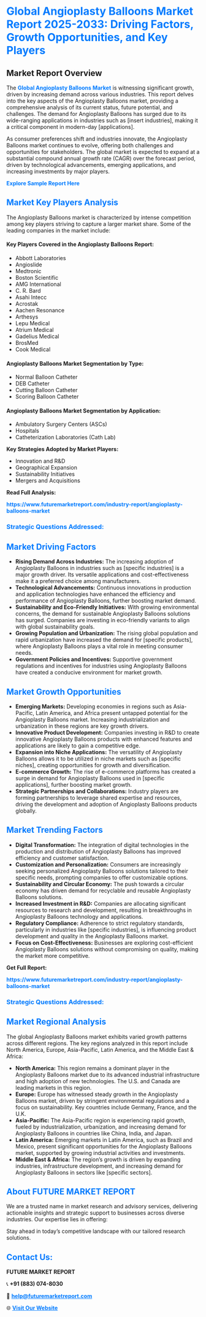 <h1 style="color: #007BFF;">Global Angioplasty Balloons Market Report 2025-2033: Driving Factors, Growth Opportunities, and Key Players</h1>

<section id="overview">
<h2>Market Report Overview</h2>
<p>The <a href="https://www.futuremarketreport.com/industry-report/angioplasty-balloons-market" style="color: #007BFF; text-decoration: none;"><strong>Global Angioplasty Balloons Market</strong></a> is witnessing significant growth, driven by increasing demand across various industries. This report delves into the key aspects of the Angioplasty Balloons market, providing a comprehensive analysis of its current status, future potential, and challenges. The demand for Angioplasty Balloons has surged due to its wide-ranging applications in industries such as [insert industries], making it a critical component in modern-day [applications].</p>
<p>As consumer preferences shift and industries innovate, the Angioplasty Balloons market continues to evolve, offering both challenges and opportunities for stakeholders. The global market is expected to expand at a substantial compound annual growth rate (CAGR) over the forecast period, driven by technological advancements, emerging applications, and increasing investments by major players.</p>
</section>

<section id="overview">
<p><a href="https://www.futuremarketreport.com/request-sample/reportId=76954" style="color: #007BFF; text-decoration: none;"><strong>Explore Sample Report Here</strong></a></p>
</section>

<section id="key-players">
<h2 style="color: #007BFF;">Market Key Players Analysis</h2>
<p>The Angioplasty Balloons market is characterized by intense competition among key players striving to capture a larger market share. Some of the leading companies in the market include:</p>
<h4>Key Players Covered in the Angioplasty Balloons Report:</h4>
<ul><li>Abbott Laboratories</li><li>Angioslide</li><li>Medtronic</li><li>Boston Scientific</li><li>AMG International</li><li>C. R. Bard</li><li>Asahi Intecc</li><li>Acrostak</li><li>Aachen Resonance</li><li>Arthesys</li><li>Lepu Medical</li><li>Atrium Medical</li><li>Gadelius Medical</li><li>BrosMed</li><li>Cook Medical</li></ul>
<h4>Angioplasty Balloons Market Segmentation by Type:</h4>
<ul><li>Normal Balloon Catheter</li><li>DEB Catheter</li><li>Cutting Balloon Catheter</li><li>Scoring Balloon Catheter</li></ul>

<h4>Angioplasty Balloons Market Segmentation by Application:</h4>
<ul><li>Ambulatory Surgery Centers (ASCs)</li><li>Hospitals</li><li>Catheterization Laboratories (Cath Lab)</li></ul>
<p><strong>Key Strategies Adopted by Market Players:</strong></p>
<ul>
<li>Innovation and R&D</li>
<li>Geographical Expansion</li>
<li>Sustainability Initiatives</li>
<li>Mergers and Acquisitions</li>
</ul>
</section>

<section>
<p><strong>Read Full Analysis: </strong></p><a href="https://www.futuremarketreport.com/industry-report/angioplasty-balloons-market" style="color: #007BFF; text-decoration: none;"><strong>https://www.futuremarketreport.com/industry-report/angioplasty-balloons-market</strong></a>
<h3 style="color: #007BFF;">Strategic Questions Addressed:</h3>
</section>

<section id="driving-factors">
<h2 style="color: #007BFF;">Market Driving Factors</h2>
<ul>
<li><strong>Rising Demand Across Industries:</strong> The increasing adoption of Angioplasty Balloons in industries such as [specific industries] is a major growth driver. Its versatile applications and cost-effectiveness make it a preferred choice among manufacturers.</li>
<li><strong>Technological Advancements:</strong> Continuous innovations in production and application technologies have enhanced the efficiency and performance of Angioplasty Balloons, further boosting market demand.</li>
<li><strong>Sustainability and Eco-Friendly Initiatives:</strong> With growing environmental concerns, the demand for sustainable Angioplasty Balloons solutions has surged. Companies are investing in eco-friendly variants to align with global sustainability goals.</li>
<li><strong>Growing Population and Urbanization:</strong> The rising global population and rapid urbanization have increased the demand for [specific products], where Angioplasty Balloons plays a vital role in meeting consumer needs.</li>
<li><strong>Government Policies and Incentives:</strong> Supportive government regulations and incentives for industries using Angioplasty Balloons have created a conducive environment for market growth.</li>
</ul>
</section>

<section id="growth-opportunities">
<h2 style="color: #007BFF;">Market Growth Opportunities</h2>
<ul>
<li><strong>Emerging Markets:</strong> Developing economies in regions such as Asia-Pacific, Latin America, and Africa present untapped potential for the Angioplasty Balloons market. Increasing industrialization and urbanization in these regions are key growth drivers.</li>
<li><strong>Innovative Product Development:</strong> Companies investing in R&D to create innovative Angioplasty Balloons products with enhanced features and applications are likely to gain a competitive edge.</li>
<li><strong>Expansion into Niche Applications:</strong> The versatility of Angioplasty Balloons allows it to be utilized in niche markets such as [specific niches], creating opportunities for growth and diversification.</li>
<li><strong>E-commerce Growth:</strong> The rise of e-commerce platforms has created a surge in demand for Angioplasty Balloons used in [specific applications], further boosting market growth.</li>
<li><strong>Strategic Partnerships and Collaborations:</strong> Industry players are forming partnerships to leverage shared expertise and resources, driving the development and adoption of Angioplasty Balloons products globally.</li>
</ul>
</section>

<section id="trending-factors">
<h2 style="color: #007BFF;">Market Trending Factors</h2>
<ul>
<li><strong>Digital Transformation:</strong> The integration of digital technologies in the production and distribution of Angioplasty Balloons has improved efficiency and customer satisfaction.</li>
<li><strong>Customization and Personalization:</strong> Consumers are increasingly seeking personalized Angioplasty Balloons solutions tailored to their specific needs, prompting companies to offer customizable options.</li>
<li><strong>Sustainability and Circular Economy:</strong> The push towards a circular economy has driven demand for recyclable and reusable Angioplasty Balloons solutions.</li>
<li><strong>Increased Investment in R&D:</strong> Companies are allocating significant resources to research and development, resulting in breakthroughs in Angioplasty Balloons technology and applications.</li>
<li><strong>Regulatory Compliance:</strong> Adherence to strict regulatory standards, particularly in industries like [specific industries], is influencing product development and quality in the Angioplasty Balloons market.</li>
<li><strong>Focus on Cost-Effectiveness:</strong> Businesses are exploring cost-efficient Angioplasty Balloons solutions without compromising on quality, making the market more competitive.</li>
</ul>
</section>

<section>
<p><strong>Get Full Report: </strong></p><a href="https://www.futuremarketreport.com/industry-report/angioplasty-balloons-market" style="color: #007BFF; text-decoration: none;"><strong>https://www.futuremarketreport.com/industry-report/angioplasty-balloons-market</strong></a>
<h3 style="color: #007BFF;">Strategic Questions Addressed:</h3>
</section>


<section id="regional-analysis">
<h2 style="color: #007BFF;">Market Regional Analysis</h2>
<p>The global Angioplasty Balloons market exhibits varied growth patterns across different regions. The key regions analyzed in this report include North America, Europe, Asia-Pacific, Latin America, and the Middle East & Africa:</p>
<ul>
<li><strong>North America:</strong> This region remains a dominant player in the Angioplasty Balloons market due to its advanced industrial infrastructure and high adoption of new technologies. The U.S. and Canada are leading markets in this region.</li>
<li><strong>Europe:</strong> Europe has witnessed steady growth in the Angioplasty Balloons market, driven by stringent environmental regulations and a focus on sustainability. Key countries include Germany, France, and the U.K.</li>
<li><strong>Asia-Pacific:</strong> The Asia-Pacific region is experiencing rapid growth, fueled by industrialization, urbanization, and increasing demand for Angioplasty Balloons in countries like China, India, and Japan.</li>
<li><strong>Latin America:</strong> Emerging markets in Latin America, such as Brazil and Mexico, present significant opportunities for the Angioplasty Balloons market, supported by growing industrial activities and investments.</li>
<li><strong>Middle East & Africa:</strong> The region’s growth is driven by expanding industries, infrastructure development, and increasing demand for Angioplasty Balloons in sectors like [specific sectors].</li>
</ul>
</section>

<footer>
<h2 style="color: #007BFF;">About FUTURE MARKET REPORT</h2>
<p>We are a trusted name in market research and advisory services, delivering actionable insights and strategic support to businesses across diverse industries. Our expertise lies in offering:</p>

<p>Stay ahead in today’s competitive landscape with our tailored research solutions.</p>

<h2 style="color: #007BFF;">Contact Us:</h2>
<p><strong>FUTURE MARKET REPORT</strong></p>
<p>📞 <strong>+91 (883) 074-8030</strong></p>
<p>📧 <strong><a href="mailto:help@futuremarketreport.com" style="color: #007BFF;">help@futuremarketreport.com</a></strong></p>
<p>🌐 <strong><a href="https://www.futuremarketreport.com/" style="color: #007BFF;">Visit Our Website</a></strong></p>
</footer>